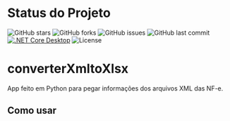 # Status do Projeto

![GitHub stars](https://img.shields.io/github/stars/weberson22/converterXmltoXlsx.svg?style=social&label=Stars)
![GitHub forks](https://img.shields.io/github/forks/weberson22/converterXmltoXlsx.svg?style=social&label=Forks)
![GitHub issues](https://img.shields.io/github/issues/weberson22/converterXmltoXlsx.svg)
![GitHub last commit](https://img.shields.io/github/last-commit/weberson22/converterXmltoXlsx.svg)
[![.NET Core Desktop](https://github.com/weberson22/converterXmltoXlsx/actions/workflows/dotnet-desktop.yml/badge.svg)](https://github.com/weberson22/TDD-Calculadora/actions/workflows/dotnet-desktop.yml)
![License](https://img.shields.io/badge/license-GNU%20GPLv3-blue.svg)


# converterXmltoXlsx
App feito em Python para pegar informações dos arquivos XML das NF-e.

## Como usar


